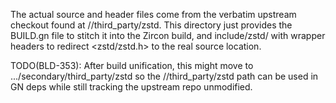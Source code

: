 The actual source and header files come from the verbatim upstream checkout
found at //third_party/zstd.  This directory just provides the BUILD.gn file
to stitch it into the Zircon build, and include/zstd/ with wrapper headers
to redirect <zstd/zstd.h> to the real source location.

TODO(BLD-353): After build unification, this might move to
.../secondary/third_party/zstd so the //third_party/zstd path can be used
in GN deps while still tracking the upstream repo unmodified.

